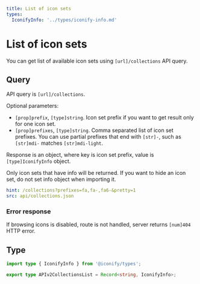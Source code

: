 ```yaml
title: List of icon sets
types:
  IconifyInfo: '../types/iconify-info.md'
```

# List of icon sets

You can get list of available icon sets using `[url]/collections` API query.

## Query

API query is `[url]/collections`.

Optional parameters:

- `[prop]prefix`, `[type]string`. Icon set prefix if you want to get result only for one icon set.
- `[prop]prefixes`, `[type]string`. Comma separated list of icon set prefixes. You can use partial prefixes that end with `[str]-`, such as `[str]mdi-` matches `[str]mdi-light`.

Response is an object, where key is icon set prefix, value is `[type]IconifyInfo` object.

Only icon sets that have info will be returned. If you want to hide an icon set, do not set info object when importing it.

```yaml
hint: /collections?prefixes=fa,fa-,fa6-&pretty=1
src: api/collections.json
```

### Error response

If browsing icons is disabled, route is not handled, server returns `[num]404` HTTP error.

## Type

```ts
import type { IconifyInfo } from '@iconify/types';

export type APIv2CollectionsList = Record<string, IconifyInfo>;
```
